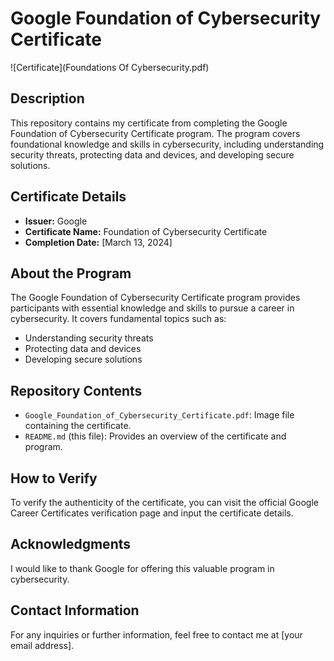 # Google Foundation of Cybersecurity Certificate

![Certificate](Foundations Of Cybersecurity.pdf)

## Description
This repository contains my certificate from completing the Google Foundation of Cybersecurity Certificate program. The program covers foundational knowledge and skills in cybersecurity, including understanding security threats, protecting data and devices, and developing secure solutions.

## Certificate Details
- **Issuer:** Google
- **Certificate Name:** Foundation of Cybersecurity Certificate
- **Completion Date:** [March 13, 2024]

## About the Program
The Google Foundation of Cybersecurity Certificate program provides participants with essential knowledge and skills to pursue a career in cybersecurity. It covers fundamental topics such as:

- Understanding security threats
- Protecting data and devices
- Developing secure solutions

## Repository Contents
- `Google_Foundation_of_Cybersecurity_Certificate.pdf`: Image file containing the certificate.
- `README.md` (this file): Provides an overview of the certificate and program.

## How to Verify
To verify the authenticity of the certificate, you can visit the official Google Career Certificates verification page and input the certificate details.

## Acknowledgments
I would like to thank Google for offering this valuable program in cybersecurity.

## Contact Information
For any inquiries or further information, feel free to contact me at [your email address].
